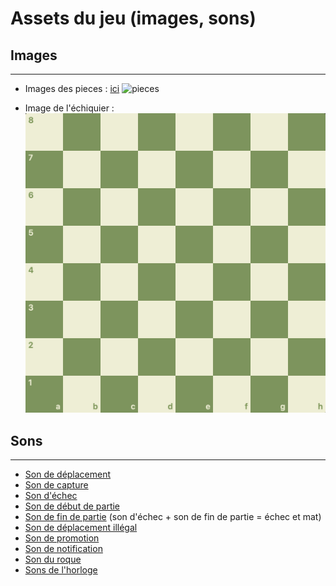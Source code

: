 Assets du jeu (images, sons)
===

## Images 

---
* Images des pieces : [ici](https://commons.wikimedia.org/wiki/Category:SVG_chess_pieces)
![pieces](https://upload.wikimedia.org/wikipedia/commons/thumb/b/b2/Chess_Pieces_Sprite.svg/1920px-Chess_Pieces_Sprite.svg.png)

* Image de l'échiquier :
![echiquier](images/echiquier.png)

## Sons

---
* [Son de déplacement](http://images.chesscomfiles.com/chess-themes/sounds/_MP3_/default/move-self.mp3)
* [Son de capture](http://images.chesscomfiles.com/chess-themes/sounds/_MP3_/default/capture.mp3)
* [Son d'échec](http://images.chesscomfiles.com/chess-themes/sounds/_MP3_/default/move-check.mp3)
* [Son de début de partie](http://images.chesscomfiles.com/chess-themes/sounds/_MP3_/default/game-start.mp3)
* [Son de fin de partie](http://images.chesscomfiles.com/chess-themes/sounds/_MP3_/default/game-end.mp3) (son d'échec + son de fin de partie = échec et mat)
* [Son de déplacement illégal](http://images.chesscomfiles.com/chess-themes/sounds/_MP3_/default/illegal.mp3)
* [Son de promotion](http://images.chesscomfiles.com/chess-themes/sounds/_MP3_/default/promote.mp3)
* [Son de notification](http://images.chesscomfiles.com/chess-themes/sounds/_MP3_/default/notify.mp3)
* [Son du roque](http://images.chesscomfiles.com/chess-themes/sounds/_MP3_/default/castle.mp3)
* [Sons de l'horloge](http://images.chesscomfiles.com/chess-themes/sounds/_MP3_/default/tenseconds.mp3)
